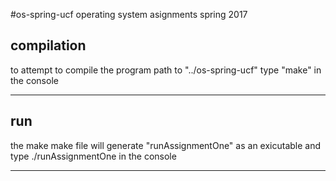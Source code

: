 #os-spring-ucf
operating system asignments spring 2017 

compilation
------------------------------------------------------------------------
to attempt to compile the program path to 
	"../os-spring-ucf"
type 
	"make"
in the console

------------------------------------------------------------------------

run
------------------------------------------------------------------------
the make make file will generate "runAssignmentOne" as an exicutable 
and type 
	./runAssignmentOne
in the console

------------------------------------------------------------------------

